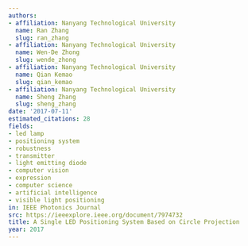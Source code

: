 ```yaml
---
authors:
- affiliation: Nanyang Technological University
  name: Ran Zhang
  slug: ran_zhang
- affiliation: Nanyang Technological University
  name: Wen-De Zhong
  slug: wende_zhong
- affiliation: Nanyang Technological University
  name: Qian Kemao
  slug: qian_kemao
- affiliation: Nanyang Technological University
  name: Sheng Zhang
  slug: sheng_zhang
date: '2017-07-11'
estimated_citations: 28
fields:
- led lamp
- positioning system
- robustness
- transmitter
- light emitting diode
- computer vision
- expression
- computer science
- artificial intelligence
- visible light positioning
in: IEEE Photonics Journal
src: https://ieeexplore.ieee.org/document/7974732
title: A Single LED Positioning System Based on Circle Projection
year: 2017
---
```

